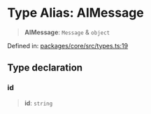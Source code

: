 # Type Alias: AIMessage

> **AIMessage**: `Message` & `object`

Defined in: [packages/core/src/types.ts:19](https://github.com/GeoDaCenter/openassistant/blob/a9f2271d1019f6c25c10dd4b3bdb64fcf16999b2/packages/core/src/types.ts#L19)

## Type declaration

### id

> **id**: `string`
